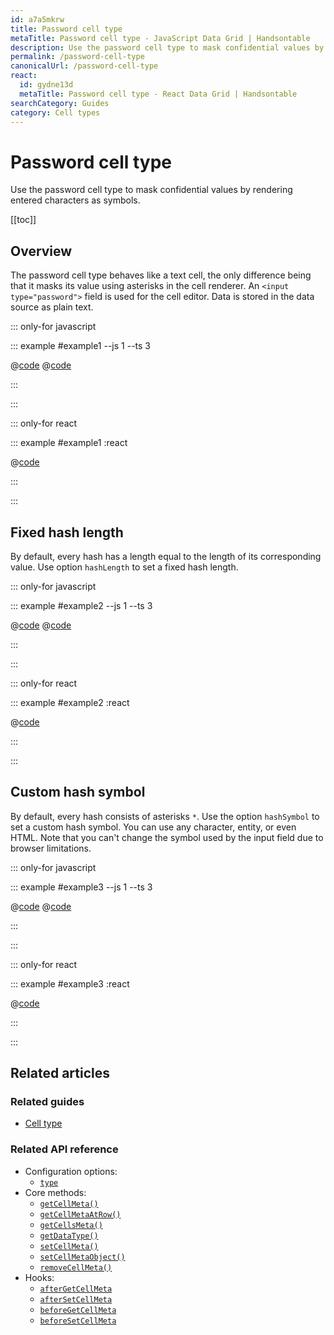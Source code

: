 ```yaml
---
id: a7a5mkrw
title: Password cell type
metaTitle: Password cell type - JavaScript Data Grid | Handsontable
description: Use the password cell type to mask confidential values by rendering entered characters as symbols.
permalink: /password-cell-type
canonicalUrl: /password-cell-type
react:
  id: gydne13d
  metaTitle: Password cell type - React Data Grid | Handsontable
searchCategory: Guides
category: Cell types
---
```


# Password cell type

Use the password cell type to mask confidential values by rendering entered characters as symbols.

[[toc]]

## Overview

The password cell type behaves like a text cell, the only difference being that it masks its value using asterisks in the cell renderer. An `<input type="password">` field is used for the cell editor. Data is stored in the data source as plain text.

::: only-for javascript

::: example #example1 --js 1 --ts 3

@[code](@/content/guides/cell-types/password-cell-type/javascript/example1.js)
@[code](@/content/guides/cell-types/password-cell-type/javascript/example1.ts)

:::

:::

::: only-for react

::: example #example1 :react

@[code](@/content/guides/cell-types/password-cell-type/react/example1.jsx)

:::

:::

## Fixed hash length

By default, every hash has a length equal to the length of its corresponding value. Use option `hashLength` to set a fixed hash length.

::: only-for javascript

::: example #example2 --js 1 --ts 3

@[code](@/content/guides/cell-types/password-cell-type/javascript/example2.js)
@[code](@/content/guides/cell-types/password-cell-type/javascript/example2.ts)

:::

:::

::: only-for react

::: example #example2 :react

@[code](@/content/guides/cell-types/password-cell-type/react/example2.jsx)

:::

:::

## Custom hash symbol

By default, every hash consists of asterisks `*`. Use the option `hashSymbol` to set a custom hash symbol. You can use any character, entity, or even HTML. Note that you can't change the symbol used by the input field due to browser limitations.

::: only-for javascript

::: example #example3 --js 1 --ts 3

@[code](@/content/guides/cell-types/password-cell-type/javascript/example3.js)
@[code](@/content/guides/cell-types/password-cell-type/javascript/example3.ts)

:::

:::

::: only-for react

::: example #example3 :react

@[code](@/content/guides/cell-types/password-cell-type/react/example3.jsx)

:::

:::

## Related articles

### Related guides

- [Cell type](@/guides/cell-types/cell-type/cell-type.md)

### Related API reference

- Configuration options:
  - [`type`](@/api/options.md#type)
- Core methods:
  - [`getCellMeta()`](@/api/core.md#getcellmeta)
  - [`getCellMetaAtRow()`](@/api/core.md#getcellmetaatrow)
  - [`getCellsMeta()`](@/api/core.md#getcellsmeta)
  - [`getDataType()`](@/api/core.md#getdatatype)
  - [`setCellMeta()`](@/api/core.md#setcellmeta)
  - [`setCellMetaObject()`](@/api/core.md#setcellmetaobject)
  - [`removeCellMeta()`](@/api/core.md#removecellmeta)
- Hooks:
  - [`afterGetCellMeta`](@/api/hooks.md#aftergetcellmeta)
  - [`afterSetCellMeta`](@/api/hooks.md#aftersetcellmeta)
  - [`beforeGetCellMeta`](@/api/hooks.md#beforegetcellmeta)
  - [`beforeSetCellMeta`](@/api/hooks.md#beforesetcellmeta)

